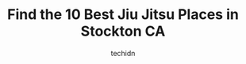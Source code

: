 ---
layout: ampstory
image: https://i0.wp.com/www.depkes.org/wp-content/uploads/2023/06/jiu-jitsu-0-in-stockton-ca-1685825350.jpeg?resize=640,853
author: techidn
featured: false
description: Discover the impressive array of Jiu Jitsu options in Stockton CA, where you can find 10 of the largest Jiu Jitsu establishments in the area. From renowned classics to hidden gems, Stockton 
title: Find the 10 Best Jiu Jitsu Places in Stockton CA
cover:
   title: Find the 10 Best Jiu Jitsu Places in Stockton CA
   subtitle: Rickpate
   background: https://www.depkes.org/wp-content/uploads/2023/06/jiu-jitsu-0-in-stockton-ca-1685825350.jpeg

pages: 
 - layout: thirds
   top: <h1>#1 VALOR Training Center</h1>
   bottom: "<p>If youre looking for a place that welcomes you with open arms then look no further! Kru Patrick is the owner of Valor and he truly cares about his staff and anyone tha</p>"
   background: https://www.depkes.org/wp-content/uploads/2023/06/jiu-jitsu-1-in-stockton-ca-1685825351.jpeg
   backgroundblur: true
 - layout: thirds
   top: <h1>#2 Nick Diaz Academy</h1>
   bottom: "<p>So glad we drove by to hopefully see our favorite Fighters! What a waste of time! It says nothing about being shut down on the website!</p>"
   background: https://www.depkes.org/wp-content/uploads/2023/06/jiu-jitsu-2-in-stockton-ca-1685825351.jpeg
   cta:
      link: https://www.depkes.org/blog/find-the-10-best-jiu-jitsu-places-in-stockton-ca/
      text: Find the 10 Best Jiu Jitsu Places in Stockton CA
 - layout: thirds
   top: <h1>#3 Andre de Freitas Brazilian Jiu-Jitsu</h1>
   bottom: "<p>654 Grider Way B, Stockton, CA 95210, United States</p>"
   background: https://www.depkes.org/wp-content/uploads/2023/06/jiu-jitsu-3-in-stockton-ca-1685825352.jpeg
   cta:
      link: https://www.depkes.org/blog/find-the-10-best-jiu-jitsu-places-in-stockton-ca/
      text: Find the 10 Best Jiu Jitsu Places in Stockton CA
 - layout: thirds
   top: <h1>#4 Flahertys Kenpo Karate, Children Classes, Family Martial Arts Training, Self-Defense Lessons</h1>
   bottom: "<p>4343 Pacific Ave, Stockton, CA 95207, United States</p>"
   background: https://images.unsplash.com/photo-1567095761054-7a02e69e5c43?ixlib=rb-4.0.3&ixid=MnwxMjA3fDB8MHxwaG90by1wYWdlfHx8fGVufDB8fHx8&auto=format&fit=crop&w=640&h=853&q=80
   cta:
      link: https://www.depkes.org/blog/find-the-10-best-jiu-jitsu-places-in-stockton-ca/
      text: Find the 10 Best Jiu Jitsu Places in Stockton CA
 - layout: thirds
   top: <h1>#5 Okinawa Karate Gōjū Style</h1>
   bottom: "<p>923 N Yosemite St, Stockton, CA 95203, United States</p>"
   background: https://images.unsplash.com/photo-1496096265110-f83ad7f96608?ixlib=rb-4.0.3&ixid=MnwxMjA3fDB8MHxwaG90by1wYWdlfHx8fGVufDB8fHx8&auto=format&fit=crop&w=640&h=853&q=80
   cta:
      link: https://www.depkes.org/blog/find-the-10-best-jiu-jitsu-places-in-stockton-ca/
      text: Find the 10 Best Jiu Jitsu Places in Stockton CA
 - layout: thirds
   top: <h1>#6 American Martial Arts - Krav Maga</h1>
   bottom: "<p>6355 Pacific Ave, Stockton, CA 95207, United States</p>"
   background: https://images.unsplash.com/photo-1608501821300-4f99e58bba77?ixlib=rb-4.0.3&ixid=MnwxMjA3fDB8MHxwaG90by1wYWdlfHx8fGVufDB8fHx8&auto=format&fit=crop&w=640&h=853&q=80
   cta:
      link: https://www.depkes.org/blog/find-the-10-best-jiu-jitsu-places-in-stockton-ca/
      text: Find the 10 Best Jiu Jitsu Places in Stockton CA
 - layout: thirds
   top: <h1>#7 Rodney Hu Goju Karate</h1>
   bottom: "<p>678 Grider Way B, Stockton, CA 95210, United States</p>"
   background: https://images.unsplash.com/photo-1546497974-b213c9efb599?ixlib=rb-4.0.3&ixid=MnwxMjA3fDB8MHxwaG90by1wYWdlfHx8fGVufDB8fHx8&auto=format&fit=crop&w=640&h=853&q=80
   cta:
      link: https://www.depkes.org/blog/find-the-10-best-jiu-jitsu-places-in-stockton-ca/
      text: Find the 10 Best Jiu Jitsu Places in Stockton CA
 - layout: thirds
   middle: Continue reading...
   background: https://images.unsplash.com/photo-1541356665065-22676f35dd40?ixlib=rb-4.0.3&ixid=MnwxMjA3fDB8MHxwaG90by1wYWdlfHx8fGVufDB8fHx8&auto=format&fit=crop&w=640&h=853&q=80
   cta:
      link: https://www.depkes.org/blog/find-the-10-best-jiu-jitsu-places-in-stockton-ca/
      text: Find the 10 Best Jiu Jitsu Places in Stockton CA
      
---